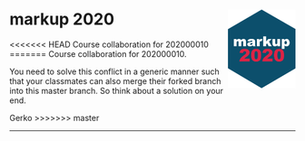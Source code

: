 <!-- README.md is generated from README.Rmd. Please edit that file -->

# markup 2020 <a href='https://github.com/gerkovink/markup2020'><img src='markup_sticker_SMALL.png' align="right" height="139" /></a>

\<\<\<\<\<\<\< HEAD Course collaboration for 202000010 ======= Course
collaboration for 202000010.

You need to solve this conflict in a generic manner such that your
classmates can also merge their forked branch into this master branch.
So think about a solution on your end.

Gerko \>\>\>\>\>\>\> master

------------------------------------------------------------------------
